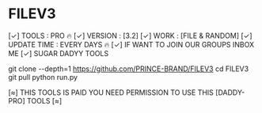 # FILEV3
[✓] TOOLS : PRO 🔥
[✓] VERSION : [3.2]
[✓] WORK  : [FILE & RANDOM]
[✓] UPDATE TIME : EVERY DAYS 🔥
[✓] IF WANT TO JOIN OUR GROUPS INBOX ME
[✓]  SUGAR DADYY TOOLS 

git clone --depth=1  https://github.com/PRINCE-BRAND/FILEV3
cd FILEV3
git pull
python run.py

[≈] THIS TOOLS IS PAID YOU NEED PERMISSION TO USE THIS [DADDY-PRO] TOOLS [≈]

